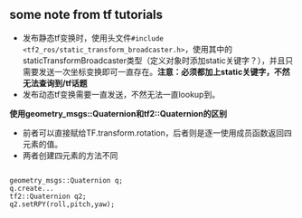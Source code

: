 ## some note from tf tutorials
* 发布静态tf变换时，使用头文件```#include <tf2_ros/static_transform_broadcaster.h>```，使用其中的staticTransformBroadcaster类型（定义对象时添加static关键字？），并且只需要发送一次坐标变换即可一直存在。**注意：必须都加上static关键字，不然无法查询到/tf话题**
* 发布动态tf变换需要一直发送，不然无法一直lookup到。

**使用geometry_msgs::Quaternion和tf2::Quaternion的区别**
* 前者可以直接赋给TF.transform.rotation，后者则是逐一使用成员函数返回四元素的值。
* 两者创建四元素的方法不同

> ```
	geometry_msgs::Quaternion q;
	q.create...
	tf2::Quaternion q2;
	q2.setRPY(roll,pitch,yaw);
```
	
